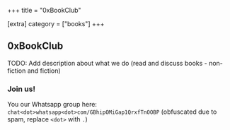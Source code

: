 +++
title = "0xBookClub"

[extra]
category = ["books"]
+++

## 0xBookClub

TODO: Add description about what we do (read and discuss books - non-fiction and fiction)

### Join us!

You our Whatsapp group here: `chat<dot>whatsapp<dot>com/GBhipOMiGap1QrxfTnOOBP` (obfuscated due to spam, replace `<dot>` with `.`)
